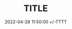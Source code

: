 ---
title: TITLE
date: 2022-04-28 11:50:00 +/-TTTT
categories: [TOP_CATEGORIE, SUB_CATEGORIE]
tags: [TAG]     # TAG names should always be lowercase
---